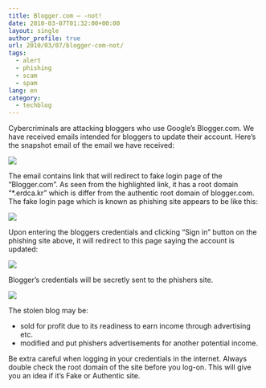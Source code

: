 ```yaml
---
title: Blogger.com – -not!
date: 2010-03-07T01:32:00+00:00
layout: single
author_profile: true
url: 2010/03/07/blogger-com-not/
tags:
  - alert
  - phishing
  - scam
  - spam
lang: en
category: 
  - techblog
---
```

Cybercriminals are attacking bloggers who use Google’s Blogger.com. We have received emails intended for bloggers to update their account. Here’s the snapshot email of the email we have received:

[![](http://4.bp.blogspot.com/_vaUVXcmC3OI/S5L5_b9mR0I/AAAAAAAABNk/gkm7Afhg_oA/s400/email.jpg)](http://4.bp.blogspot.com/_vaUVXcmC3OI/S5L5_b9mR0I/AAAAAAAABNk/gkm7Afhg_oA/s1600-h/email.jpg)

The email contains link that will redirect to fake login page of the “Blogger.com”. As seen from the highlighted link, it has a root domain “*.erdca.kr” which is differ from the authentic root domain of blogger.com. The fake login page which is known as phishing site appears to be like this:

[![](http://2.bp.blogspot.com/_vaUVXcmC3OI/S5L6BI4RmNI/AAAAAAAABNs/_myazt6CDJE/s400/fakebloggersite2.jpg)](http://2.bp.blogspot.com/_vaUVXcmC3OI/S5L6BI4RmNI/AAAAAAAABNs/_myazt6CDJE/s1600-h/fakebloggersite2.jpg)

Upon entering the bloggers credentials and clicking “Sign in” button on the phishing site above, it will redirect to this page saying the account is updated:

[![](http://2.bp.blogspot.com/_vaUVXcmC3OI/S5L6CQOor8I/AAAAAAAABN0/oEW8Kdeyxzw/s400/fakebloggersiteupdate.jpg)](http://2.bp.blogspot.com/_vaUVXcmC3OI/S5L6CQOor8I/AAAAAAAABN0/oEW8Kdeyxzw/s1600-h/fakebloggersiteupdate.jpg)

Blogger’s credentials will be secretly sent to the phishers site.

[![](http://4.bp.blogspot.com/_vaUVXcmC3OI/S5L6EU1mngI/AAAAAAAABN8/aME1eQuVZu0/s400/packetscapture.jpg)](http://4.bp.blogspot.com/_vaUVXcmC3OI/S5L6EU1mngI/AAAAAAAABN8/aME1eQuVZu0/s1600-h/packetscapture.jpg)

The stolen blog may be:

  * sold for profit due to its readiness to earn income through advertising etc.
  * modified and put phishers advertisements for another potential income.

Be extra careful when logging in your credentials in the internet. Always double check the root domain of the site before you log-on. This will give you an idea if it’s Fake or Authentic site.